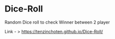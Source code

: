 # Dice-Roll
Random Dice roll to check Winner between 2 player

Link - > https://tenzinchoten.github.io/Dice-Roll/
